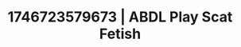 ---
categories:
- Wet lips
- Retro fantasy play
- AI-generated
- Sensual teasing
- Glowing skin
- Dark fantasy erotica
- ASMR
- Cosplay
image: /assets/images/1746723579673.jpg
layout: post
seo:
  description: Featured content with exclusive ABDL Play, Scat Fetish. HD images available.
  keywords: ABDL Play, Scat Fetish
  og_image: /assets/images/1746723579673.jpg
  schema_type: VisualArtwork
tags:
- ABDL Play
- '#1746723579673'
- Scat Fetish
title: 1746723579673 | ABDL Play Scat Fetish
---